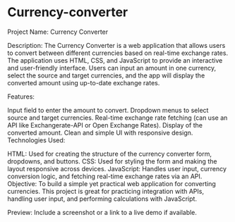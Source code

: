 # Currency-converter
Project Name: Currency Converter

Description:
The Currency Converter is a web application that allows users to convert between different currencies based on real-time exchange rates. The application uses HTML, CSS, and JavaScript to provide an interactive and user-friendly interface. Users can input an amount in one currency, select the source and target currencies, and the app will display the converted amount using up-to-date exchange rates.

Features:

Input field to enter the amount to convert.
Dropdown menus to select source and target currencies.
Real-time exchange rate fetching (can use an API like Exchangerate-API or Open Exchange Rates).
Display of the converted amount.
Clean and simple UI with responsive design.
Technologies Used:

HTML: Used for creating the structure of the currency converter form, dropdowns, and buttons.
CSS: Used for styling the form and making the layout responsive across devices.
JavaScript: Handles user input, currency conversion logic, and fetching real-time exchange rates via an API.
Objective:
To build a simple yet practical web application for converting currencies. This project is great for practicing integration with APIs, handling user input, and performing calculations with JavaScript.

Preview:
Include a screenshot or a link to a live demo if available.



